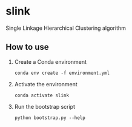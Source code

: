# slink
Single Linkage Hierarchical Clustering algorithm


## How to use

1. Create a Conda environment
   
    ```shell
    conda env create -f environment.yml
    ```

2. Activate the environment

    ```shell
    conda activate slink
    ```

3. Run the bootstrap script

    ```shell
    python bootstrap.py --help
    ```

